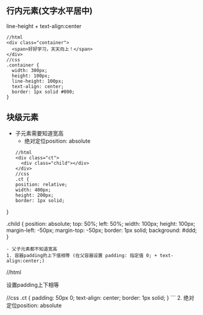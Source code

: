 ## 行内元素(文字水平居中)
line-height + text-align:center
```
//html
<div class="container">
  <span>好好学习，天天向上！</span>
</div>
//css
.container {
  width: 300px;
  height: 100px;
  line-height: 100px;
  text-align: center; 
  border: 1px solid #000;
}
```
## 块级元素
- 子元素需要知道宽高
  - 绝对定位position: absolute 
  ```
  //html
  <div class="ct">
    <div class="child"></div>
  </div>
  //css
  .ct {
  position: relative;
  width: 400px;
  height: 200px;
  border: 1px solid;
}

.child {
  position: absolute;
  top: 50%;
  left: 50%;
  width: 100px;
  height: 100px;
  margin-left: -50px;
  margin-top: -50px;
  border: 1px solid;
  background: #ddd;
}
  ```
- 父子元素都不知道宽高
  1. 容器padding的上下值相等 (在父容器设置 padding: 指定值 0; + text-align:center;)
  ```
  //html
  <div class="ct">
    <p>设置padding上下相等</p>
  </div>
  //css
  .ct {
    padding: 50px 0;
    text-align: center;
    border: 1px solid;
  }
  ```
  2. 绝对定位position: absolute 


